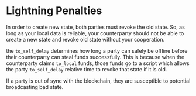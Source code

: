 # Lightning Penalties

In order to create new state, both parties must revoke the old state. So, as long as your local data is reliable, your counterparty should not be able to create a new state and revoke old state without your cooperation. 

the `to_self_delay` determines how long a party can safely be offline before their counterparty can steal funds successfully. This is because when the counterparty claims `to_local` funds, those funds go to a script which allows the party `to_self_delay` relative time to revoke that state if it is old. 

If a party is out of sync with the blockchain, they are susceptible to potential broadcasting bad state. 

